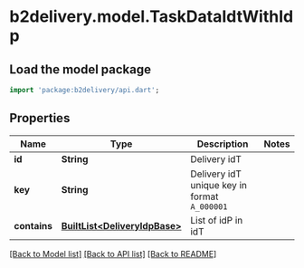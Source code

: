 # b2delivery.model.TaskDataIdtWithIdp

## Load the model package
```dart
import 'package:b2delivery/api.dart';
```

## Properties
Name | Type | Description | Notes
------------ | ------------- | ------------- | -------------
**id** | **String** | Delivery idT | 
**key** | **String** | Delivery idT unique key in format `A_000001` | 
**contains** | [**BuiltList&lt;DeliveryIdpBase&gt;**](DeliveryIdpBase.md) | List of idP in idT | 

[[Back to Model list]](../README.md#documentation-for-models) [[Back to API list]](../README.md#documentation-for-api-endpoints) [[Back to README]](../README.md)


